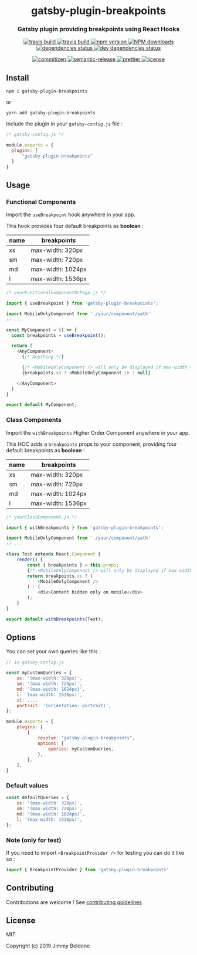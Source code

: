 <h1 align="center" style="border-bottom: none;">gatsby-plugin-breakpoints</h1>
<h3 align="center">Gatsby plugin providing breakpoints using React Hooks</h3>

<p align="center">
    <a href="https://github.com/JimmyBeldone/gatsby-plugin-breakpoints">
        <img alt="travis build" src="https://github.com/JimmyBeldone/gatsby-plugin-breakpoints/workflows/TESTING/badge.svg">
    </a>
    <a href="https://github.com/JimmyBeldone/gatsby-plugin-breakpoints">
        <img alt="travis build" src="https://github.com/JimmyBeldone/gatsby-plugin-breakpoints/workflows/PUBLISH/badge.svg">
    </a>
    <a href="https://www.npmjs.com/package/gatsby-plugin-breakpoints">
        <img alt="npm version" src="https://badgen.net/npm/v/gatsby-plugin-breakpoints">
    </a>
    <a href="http://npm-stat.com/charts.html?package=gatsby-plugin-breakpoints">
        <img src="https://img.shields.io/npm/dm/gatsby-plugin-breakpoints.svg" alt="NPM downloads">
    </a>
    <a href="#badge">
        <img alt="dependencies status" src="https://badgen.net/david/dep/JimmyBeldone/gatsby-plugin-breakpoints">
    </a>
    <a href="#badge">
        <img alt="dev dependencies status" src="https://badgen.net/david/dev/JimmyBeldone/gatsby-plugin-breakpoints">
    </a>
</p>
<p align="center">
    <a href="http://commitizen.github.io/cz-cli/">
        <img alt="commitizen" src="https://img.shields.io/badge/commitizen-friendly-brightgreen.svg">
    </a>
    <a href="https://github.com/semantic-release/semantic-release">
        <img alt="semantic-release" src="https://img.shields.io/badge/%20%20%F0%9F%93%A6%F0%9F%9A%80-semantic--release-e10079.svg">
    </a>
    <a href="https://github.com/prettier/prettier">
        <img alt="prettier" src="https://img.shields.io/badge/styled_with-prettier-ff69b4.svg">
    </a>
    <a href="https://github.com/JimmyBeldone/gatsby-plugin-breakpoints/blob/master/LICENSE">
        <img alt="license" src="https://badgen.net/github/license/JimmyBeldone/gatsby-plugin-breakpoints">
    </a>
</p>

## Install

`npm i gatsby-plugin-breakpoints`

or

`yarn add gatsby-plugin-breakpoints`

Include the plugin in your `gatsby-config.js` file :

```javascript
/* gatsby-config.js */

module.exports = {
  plugins: [
      "gatsby-plugin-breakpoints"
  ]
}
```

## Usage

### Functional Components

Import the `useBreakpoint` hook anywhere in your app.

This hook provides four default breakpoints as **boolean** :

| name  | breakpoints       |
|---    |---                |
| xs    | max-width: 320px  |
| sm    | max-width: 720px  |
| md    | max-width: 1024px |
| l     | max-width: 1536px |

```javascript
/* yourFunctionalComponentOrPage.js */

import { useBreakpoint } from 'gatsby-plugin-breakpoints';

import MobileOnlyComponent from './your/component/path'
// ...

const MyComponent = () => {
  const breakpoints = useBreakpoint();

  return (
    <AnyComponent>
      {/* Anything */}

      {/* <MobileOnlyComponent /> will only be displayed if max-width <= 320px  */}
      {breakpoints.xs ? <MobileOnlyComponent /> : null}

    </AnyComponent>
  )
}

export default MyComponent;
```

### Class Components

Import the `withBreakpoints` Higher Order Component anywhere in your app.

This HOC adds a `breakpoints` props to your component, providing four default breakpoints as **boolean** :

| name  | breakpoints       |
|---    |---                |
| xs    | max-width: 320px  |
| sm    | max-width: 720px  |
| md    | max-width: 1024px |
| l     | max-width: 1536px |

```javascript
/* yourClassComponent.js */

import { withBreakpoints } from 'gatsby-plugin-breakpoints';

import MobileOnlyComponent from './your/component/path'
// ...

class Test extends React.Component {
    render() {
        const { breakpoints } = this.props;
        {/* <MobileOnlyComponent /> will only be displayed if max-width <= 320px  */}
        return breakpoints.xs ? (
            <MobileOnlyComponent />
        ) : (
            <div>Content hidden only on mobile</div>
        );
    }
}

export default withBreakpoints(Test);
```

## Options

You can set your own queries like this :

```javascript
// in gatsby-config.js

const myCustomQueries = {
    xs: '(max-width: 320px)',
    sm: '(max-width: 720px)',
    md: '(max-width: 1024px)',
    l: '(max-width: 1536px)',
    xl: ...,
    portrait: '(orientation: portrait)',
};

module.exports = {
    plugins: [
        {
            resolve: "gatsby-plugin-breakpoints",
            options: {
                queries: myCustomQueries,
            },
        },
    ],
}
```

### Default values

```javascript
const defaultQueries = {
    xs: '(max-width: 320px)',
    sm: '(max-width: 720px)',
    md: '(max-width: 1024px)',
    l: '(max-width: 1536px)',
};
```

### Note (only for test)

If you need to import `<BreakpointProvider />` for testing you can do it like so :

```javascript
import { BreakpointProvider } from 'gatsby-plugin-breakpoints'
```

## Contributing

Contributions are welcome ! See [contributing guidelines](https://github.com/JimmyBeldone/gatsby-plugin-breakpoints/blob/master/CONTRIBUTING.md)

## License

MIT

Copyright (c) 2019 Jimmy Beldone
